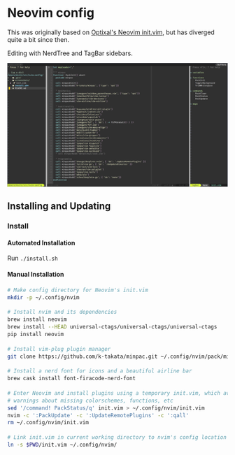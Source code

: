 # Neovim config

This was originally based on [Optixal's Neovim init.vim](https://github.com/Optixal/neovim-init.vim/), but has diverged quite
a bit since then.

Editing with NerdTree and TagBar sidebars.

![Multi-Window Example](screenshots/screenshot1.png)

## Installing and Updating

### Install

#### Automated Installation

Run `./install.sh`

#### Manual Installation

```sh
# Make config directory for Neovim's init.vim
mkdir -p ~/.config/nvim

# Install nvim and its dependencies
brew install neovim
brew install --HEAD universal-ctags/universal-ctags/universal-ctags
pip install neovim

# Install vim-plug plugin manager
git clone https://github.com/k-takata/minpac.git ~/.config/nvim/pack/minpac/opt/minpac

# Install a nerd font for icons and a beautiful airline bar
brew cask install font-firacode-nerd-font

# Enter Neovim and install plugins using a temporary init.vim, which avoids
# warnings about missing colorschemes, functions, etc
sed '/command! PackStatus/q' init.vim > ~/.config/nvim/init.vim
nvim -c ':PackUpdate' -c ':UpdateRemotePlugins' -c ':qall'
rm ~/.config/nvim/init.vim

# Link init.vim in current working directory to nvim's config location ...
ln -s $PWD/init.vim ~/.config/nvim/
```

